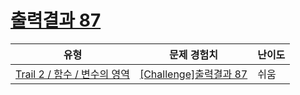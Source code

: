 # [출력결과 87](https://en.codetree.ai/trails/complete/curated-cards/challenge-reading-87)

|유형|문제 경험치|난이도|
|---|---|---|
|[Trail 2 / 함수 / 변수의 영역](https://www.codetree.ai/trail-info/novice-mid/)|[[Challenge]출력결과 87](https://www.codetree.ai/trails/complete/curated-cards/challenge-reading-87/)|쉬움|

